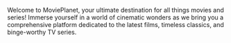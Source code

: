 Welcome to MoviePlanet, your ultimate destination for all things movies and series! Immerse yourself in a world of cinematic wonders as we bring you a comprehensive platform dedicated to the latest films, timeless classics, and binge-worthy TV series.
